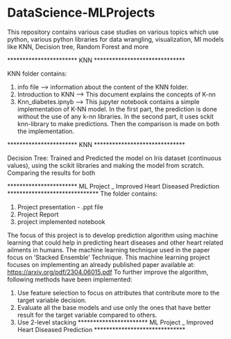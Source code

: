 # DataScience-MLProjects
This repository contains various case studies on various topics which use python, various python libraries for data wrangling, visualization, Ml models like KNN, Decision tree, Random Forest and more

*********************** KNN ******************************

KNN folder contains:
1) info file --> information about the content of the KNN folder.
2) Introduction to KNN --> This document explains the concepts of K-nn
3) Knn_diabetes.ipnyb --> This jupyter notebook contains a simple implementation of K-NN model. In the first part,
the prediction is done without the use of any k-nn libraries. In the second part, it uses sckit knn-library to make predictions.
Then the comparison is made on both the implementation.

*********************** KNN ******************************

Decision Tree: Trained and Predicted the model on Iris dataset (continuous values), using the scikit libraries and making the model from scratch. Comparing the results for both

*********************** ML Project _ Improved Heart Diseased Prediction ******************************
The folder contains:
1) Project presentation - .ppt file
2) Project Report
3) project implemented notebook
   
The focus of this project is to develop prediction algorithm using machine learning that could help in predicting heart diseases and other heart related ailments in humans.
The machine learning technique used in the paper focus on ‘Stacked Ensemble’ Technique. 
This machine learning project focuses on implementing an already published paper available at: https://arxiv.org/pdf/2304.06015.pdf
To further improve the algorithm, following methods have been implemented:
  1. Use feature selection to focus on attributes that contribute more to the target variable decision.
  2. Evaluate all the base models and use only the ones that have better result for the target variable compared to others.
  3. Use 2-level stacking
*********************** ML Project _ Improved Heart Diseased Prediction ******************************
